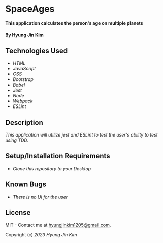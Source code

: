 # SpaceAges

#### This application calculates the person's age on multiple planets 

#### By Hyung Jin Kim

## Technologies Used

* _HTML_
* _JavaScript_
* _CSS_
* _Bootstrap_
* _Babel_
* _Jest_
* _Node_
* _Webpack_
* _ESLint_

## Description

_This application will utilize jest and ESLint to test the user's ability to test using TDD._

## Setup/Installation Requirements

* _Clone this repository to your Desktop_


## Known Bugs

* _There is no UI for the user_

## License

MIT - Contact me at hyungjinkim1205@gmail.com.

Copyright (c) _2023_ _Hyung Jin Kim_
